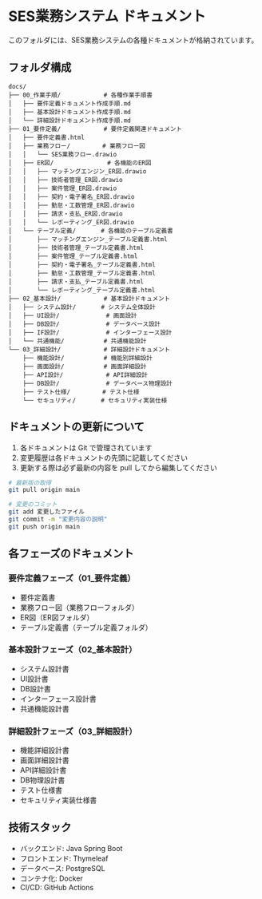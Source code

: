 # SES業務システム ドキュメント

このフォルダには、SES業務システムの各種ドキュメントが格納されています。

## フォルダ構成

```
docs/
├── 00_作業手順/            # 各種作業手順書
│   ├── 要件定義ドキュメント作成手順.md
│   ├── 基本設計ドキュメント作成手順.md
│   └── 詳細設計ドキュメント作成手順.md
├── 01_要件定義/            # 要件定義関連ドキュメント
│   ├── 要件定義書.html
│   ├── 業務フロー/         # 業務フロー図
│   │   └── SES業務フロー.drawio
│   ├── ER図/               # 各機能のER図
│   │   ├── マッチングエンジン_ER図.drawio
│   │   ├── 技術者管理_ER図.drawio
│   │   ├── 案件管理_ER図.drawio
│   │   ├── 契約・電子署名_ER図.drawio
│   │   ├── 勤怠・工数管理_ER図.drawio
│   │   ├── 請求・支払_ER図.drawio
│   │   └── レポーティング_ER図.drawio
│   └── テーブル定義/       # 各機能のテーブル定義書
│       ├── マッチングエンジン_テーブル定義書.html
│       ├── 技術者管理_テーブル定義書.html
│       ├── 案件管理_テーブル定義書.html
│       ├── 契約・電子署名_テーブル定義書.html
│       ├── 勤怠・工数管理_テーブル定義書.html
│       ├── 請求・支払_テーブル定義書.html
│       └── レポーティング_テーブル定義書.html
├── 02_基本設計/            # 基本設計ドキュメント
│   ├── システム設計/       # システム全体設計
│   ├── UI設計/             # 画面設計
│   ├── DB設計/             # データベース設計
│   ├── IF設計/             # インターフェース設計
│   └── 共通機能/           # 共通機能設計
└── 03_詳細設計/            # 詳細設計ドキュメント
    ├── 機能設計/           # 機能別詳細設計
    ├── 画面設計/           # 画面詳細設計
    ├── API設計/            # API詳細設計
    ├── DB設計/             # データベース物理設計
    ├── テスト仕様/         # テスト仕様
    └── セキュリティ/       # セキュリティ実装仕様
```

## ドキュメントの更新について

1. 各ドキュメントは Git で管理されています
2. 変更履歴は各ドキュメントの先頭に記載してください
3. 更新する際は必ず最新の内容を pull してから編集してください

```bash
# 最新版の取得
git pull origin main

# 変更のコミット
git add 変更したファイル
git commit -m "変更内容の説明"
git push origin main
```

## 各フェーズのドキュメント

### 要件定義フェーズ（01_要件定義）
- 要件定義書
- 業務フロー図（業務フローフォルダ）
- ER図（ER図フォルダ）
- テーブル定義書（テーブル定義フォルダ）

### 基本設計フェーズ（02_基本設計）
- システム設計書
- UI設計書
- DB設計書
- インターフェース設計書
- 共通機能設計書

### 詳細設計フェーズ（03_詳細設計）
- 機能詳細設計書
- 画面詳細設計書
- API詳細設計書
- DB物理設計書
- テスト仕様書
- セキュリティ実装仕様書

## 技術スタック

- バックエンド: Java Spring Boot
- フロントエンド: Thymeleaf
- データベース: PostgreSQL
- コンテナ化: Docker
- CI/CD: GitHub Actions